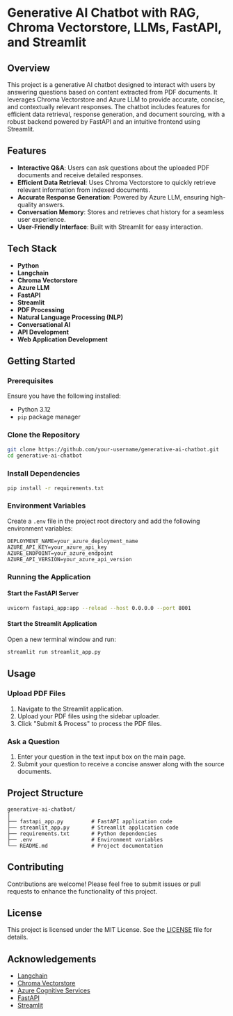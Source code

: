 # Generative AI Chatbot with RAG, Chroma Vectorstore, LLMs, FastAPI, and Streamlit

## Overview

This project is a generative AI chatbot designed to interact with users by answering questions based on content extracted from PDF documents. It leverages Chroma Vectorstore and Azure LLM to provide accurate, concise, and contextually relevant responses. The chatbot includes features for efficient data retrieval, response generation, and document sourcing, with a robust backend powered by FastAPI and an intuitive frontend using Streamlit.

## Features

- **Interactive Q&A**: Users can ask questions about the uploaded PDF documents and receive detailed responses.
- **Efficient Data Retrieval**: Uses Chroma Vectorstore to quickly retrieve relevant information from indexed documents.
- **Accurate Response Generation**: Powered by Azure LLM, ensuring high-quality answers.
- **Conversation Memory**: Stores and retrieves chat history for a seamless user experience.
- **User-Friendly Interface**: Built with Streamlit for easy interaction.

## Tech Stack

- **Python**
- **Langchain**
- **Chroma Vectorstore**
- **Azure LLM**
- **FastAPI**
- **Streamlit**
- **PDF Processing**
- **Natural Language Processing (NLP)**
- **Conversational AI**
- **API Development**
- **Web Application Development**

## Getting Started

### Prerequisites

Ensure you have the following installed:

- Python 3.12
- `pip` package manager

### Clone the Repository

```bash
git clone https://github.com/your-username/generative-ai-chatbot.git
cd generative-ai-chatbot
```

### Install Dependencies

```bash
pip install -r requirements.txt
```

### Environment Variables

Create a `.env` file in the project root directory and add the following environment variables:

```
DEPLOYMENT_NAME=your_azure_deployment_name
AZURE_API_KEY=your_azure_api_key
AZURE_ENDPOINT=your_azure_endpoint
AZURE_API_VERSION=your_azure_api_version
```

### Running the Application

#### Start the FastAPI Server

```bash
uvicorn fastapi_app:app --reload --host 0.0.0.0 --port 8001
```

#### Start the Streamlit Application

Open a new terminal window and run:

```bash
streamlit run streamlit_app.py
```

## Usage

### Upload PDF Files

1. Navigate to the Streamlit application.
2. Upload your PDF files using the sidebar uploader.
3. Click "Submit & Process" to process the PDF files.

### Ask a Question

1. Enter your question in the text input box on the main page.
2. Submit your question to receive a concise answer along with the source documents.

## Project Structure

```
generative-ai-chatbot/
│
├── fastapi_app.py         # FastAPI application code
├── streamlit_app.py       # Streamlit application code
├── requirements.txt       # Python dependencies
├── .env                   # Environment variables
└── README.md              # Project documentation
```

## Contributing

Contributions are welcome! Please feel free to submit issues or pull requests to enhance the functionality of this project.

## License

This project is licensed under the MIT License. See the [LICENSE](LICENSE) file for details.

## Acknowledgements

- [Langchain](https://github.com/langchain/langchain)
- [Chroma Vectorstore](https://www.trychroma.com/)
- [Azure Cognitive Services](https://azure.microsoft.com/en-us/services/cognitive-services/)
- [FastAPI](https://fastapi.tiangolo.com/)
- [Streamlit](https://streamlit.io/)

